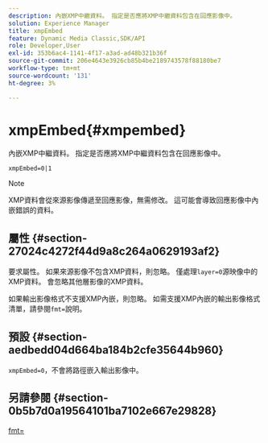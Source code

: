 ```yaml
---
description: 內嵌XMP中繼資料。 指定是否應將XMP中繼資料包含在回應影像中。
solution: Experience Manager
title: xmpEmbed
feature: Dynamic Media Classic,SDK/API
role: Developer,User
exl-id: 353b6ac4-1141-4f17-a3ad-ad48b321b36f
source-git-commit: 206e4643e3926cb85b4be2189743578f88180be7
workflow-type: tm+mt
source-wordcount: '131'
ht-degree: 3%

---
```


# xmpEmbed{#xmpembed}

內嵌XMP中繼資料。 指定是否應將XMP中繼資料包含在回應影像中。

`xmpEmbed=0|1`

>[!NOTE]
>
>XMP資料會從來源影像傳遞至回應影像，無需修改。 這可能會導致回應影像中內嵌錯誤的資料。

## 屬性 {#section-27024c4272f44d9a8c264a0629193af2}

要求屬性。 如果來源影像不包含XMP資料，則忽略。 僅處理`layer=0`源映像中的XMP資料。 會忽略其他層影像的XMP資料。

如果輸出影像格式不支援XMP內嵌，則忽略。 如需支援XMP內嵌的輸出影像格式清單，請參閱`fmt=`說明。

## 預設 {#section-aedbedd04d664ba184b2cfe35644b960}

`xmpEmbed=0`，不會將路徑嵌入輸出影像中。

## 另請參閱 {#section-0b5b7d0a19564101ba7102e667e29828}

[fmt=](../../../../../is-api/http-ref/image-serving-api-ref/c-http-protocol-reference/c-command-reference/r-is-http-fmt.md#reference-cdf10043423b45ba9fe15157fb3ae37a)
